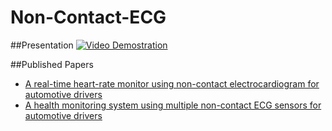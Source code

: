 # Non-Contact-ECG


##Presentation
[![Video Demostration](<img src="./Pics/Demo.png">)](https://drive.google.com/open?id=0B4PtoNqc4sQOcUpPTzc2ZzNrc2c)


##Published Papers
* [A real-time heart-rate monitor using non-contact electrocardiogram for automotive drivers](http://ieeexplore.ieee.org/document/7413795/?arnumber=7413795)
* [A health monitoring system using multiple non-contact ECG sensors for automotive drivers](http://ieeexplore.ieee.org/document/7520539/?arnumber=7520539&tag=1)

